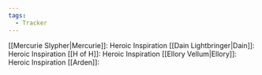 ```yaml
---
tags:
  - Tracker
---
```

[[Mercurie Slypher|Mercurie]]: Heroic Inspiration
[[Dain Lightbringer|Dain]]: Heroic Inspiration
[[H of H]]: Heroic Inspiration
[[Ellory Vellum|Ellory]]: Heroic Inspiration
[[Arden]]: 